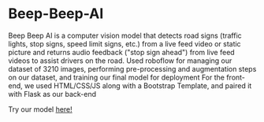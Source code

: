 # Beep-Beep-AI
Beep Beep AI is a computer vision model that detects road signs (traffic lights, stop signs, speed limit signs, etc.) from a live feed video or static picture and returns audio feedback ("stop sign ahead") from live feed videos to assist drivers on the road. 
Used roboflow for managing our dataset of 3210 images, performing pre-processing and augmentation steps on our dataset, and training our final model for deployment
For the front-end, we used HTML/CSS/JS along with a Bootstrap Template, and paired it with Flask as our back-end

Try our model [here!](https://beep-beep-ai.2023-summer-computer-vision.repl.co/static/index.html)

